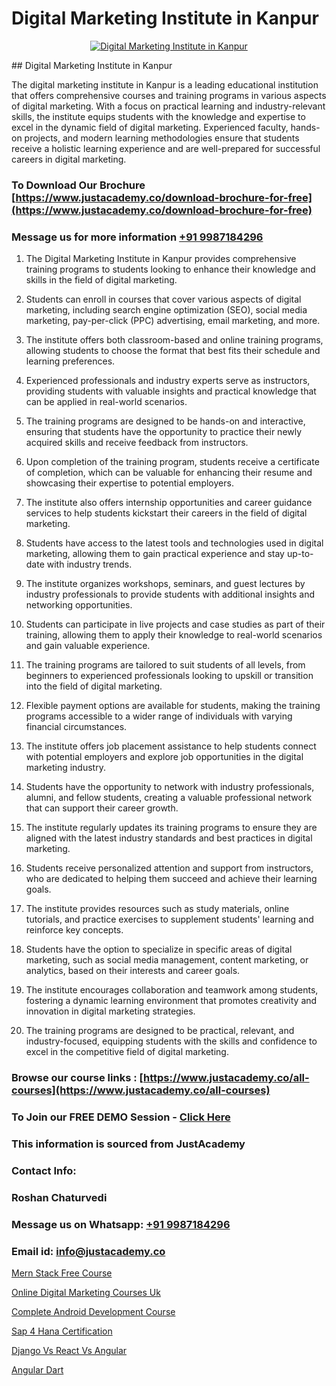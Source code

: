 # Digital Marketing Institute in Kanpur

<p align="center">
  <a href="https://justacademy.co/course-detail/digital-marketing">
    <img src="https://justacademy.co/storage2/course_image/1676636720_course_image.webp" alt="Digital Marketing Institute in Kanpur">
  </a>
</p>
## Digital Marketing Institute in Kanpur

The digital marketing institute in Kanpur is a leading educational institution that offers comprehensive courses and training programs in various aspects of digital marketing. With a focus on practical learning and industry-relevant skills, the institute equips students with the knowledge and expertise to excel in the dynamic field of digital marketing. Experienced faculty, hands-on projects, and modern learning methodologies ensure that students receive a holistic learning experience and are well-prepared for successful careers in digital marketing.
### To Download Our Brochure [https://www.justacademy.co/download-brochure-for-free](https://www.justacademy.co/download-brochure-for-free)
### Message us for more information [+91 9987184296](https://api.whatsapp.com/send?phone=919987184296)
1) The Digital Marketing Institute in Kanpur provides comprehensive training programs to students looking to enhance their knowledge and skills in the field of digital marketing.

2) Students can enroll in courses that cover various aspects of digital marketing, including search engine optimization (SEO), social media marketing, pay-per-click (PPC) advertising, email marketing, and more.

3) The institute offers both classroom-based and online training programs, allowing students to choose the format that best fits their schedule and learning preferences.

4) Experienced professionals and industry experts serve as instructors, providing students with valuable insights and practical knowledge that can be applied in real-world scenarios.

5) The training programs are designed to be hands-on and interactive, ensuring that students have the opportunity to practice their newly acquired skills and receive feedback from instructors.

6) Upon completion of the training program, students receive a certificate of completion, which can be valuable for enhancing their resume and showcasing their expertise to potential employers.

7) The institute also offers internship opportunities and career guidance services to help students kickstart their careers in the field of digital marketing.

8) Students have access to the latest tools and technologies used in digital marketing, allowing them to gain practical experience and stay up-to-date with industry trends.

9) The institute organizes workshops, seminars, and guest lectures by industry professionals to provide students with additional insights and networking opportunities.

10) Students can participate in live projects and case studies as part of their training, allowing them to apply their knowledge to real-world scenarios and gain valuable experience.

11) The training programs are tailored to suit students of all levels, from beginners to experienced professionals looking to upskill or transition into the field of digital marketing.

12) Flexible payment options are available for students, making the training programs accessible to a wider range of individuals with varying financial circumstances.

13) The institute offers job placement assistance to help students connect with potential employers and explore job opportunities in the digital marketing industry.

14) Students have the opportunity to network with industry professionals, alumni, and fellow students, creating a valuable professional network that can support their career growth.

15) The institute regularly updates its training programs to ensure they are aligned with the latest industry standards and best practices in digital marketing.

16) Students receive personalized attention and support from instructors, who are dedicated to helping them succeed and achieve their learning goals.

17) The institute provides resources such as study materials, online tutorials, and practice exercises to supplement students' learning and reinforce key concepts.

18) Students have the option to specialize in specific areas of digital marketing, such as social media management, content marketing, or analytics, based on their interests and career goals.

19) The institute encourages collaboration and teamwork among students, fostering a dynamic learning environment that promotes creativity and innovation in digital marketing strategies.

20) The training programs are designed to be practical, relevant, and industry-focused, equipping students with the skills and confidence to excel in the competitive field of digital marketing.

### Browse our course links : [https://www.justacademy.co/all-courses](https://www.justacademy.co/all-courses) 
### To Join our FREE DEMO Session - [Click Here](https://www.justacademy.co/register-for-course-demo)


### This information is sourced from JustAcademy
### Contact Info:
### Roshan Chaturvedi
### Message us on Whatsapp: [+91 9987184296](https://api.whatsapp.com/send?phone=919987184296)
### Email id: [info@justacademy.co](mailto:info@justacademy.co)
                
[Mern Stack Free Course](https://www.linkedin.com/pulse/mern-stack-free-course-justacademy-jaipur-7v4te/)

[Online Digital Marketing Courses Uk](https://www.linkedin.com/pulse/online-digital-marketing-courses-uk-justacademy-birmingham-9ewuf?trackingId=U1e%2BRXRvoE5t5fHKOjA%2FXQ%3D%3D&lipi=urn%3Ali%3Apage%3Ad_flagship3_company_admin%3B%2F1v6Q%2BY3Q3yYLraOs%2BoNCQ%3D%3D)

[Complete Android Development Course](https://medium.com/@kumarishimmi99/complete-android-development-course-bfbd2bd78c1c)

[Sap 4 Hana Certification](https://medium.com/@ranemanish460/sap-4-hana-certification-cb71d7173fd7)

[Django Vs React Vs Angular](https://justacademyin.github.io/Articles/Django-Vs-React-Vs-Angular)

[Angular Dart](https://justacademyin.github.io/justacademy/angular-dart)

